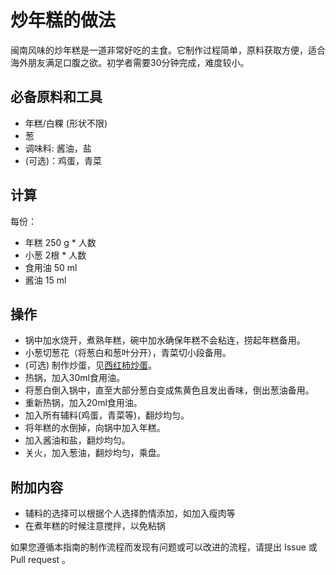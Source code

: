 
# 炒年糕的做法

闽南风味的炒年糕是一道非常好吃的主食。它制作过程简单，原料获取方便，适合海外朋友满足口腹之欲。初学者需要30分钟完成，难度较小。

## 必备原料和工具

- 年糕/白粿 (形状不限)
- 葱
- 调味料: 酱油，盐
- (可选)：鸡蛋，青菜

## 计算

每份：

- 年糕 250 g * 人数
- 小葱 2根 * 人数
- 食用油 50 ml
- 酱油 15 ml

## 操作

- 锅中加水烧开，煮熟年糕，碗中加水确保年糕不会粘连，捞起年糕备用。
- 小葱切葱花（将葱白和葱叶分开），青菜切小段备用。
- (可选) 制作炒蛋，见[西红柿炒蛋](https://github.com/Anduin2017/HowToCook/blob/master/dishes/vegetable_dish/%E8%A5%BF%E7%BA%A2%E6%9F%BF%E7%82%92%E9%B8%A1%E8%9B%8B.md)。
- 热锅，加入30ml食用油。
- 将葱白倒入锅中，直至大部分葱白变成焦黄色且发出香味，倒出葱油备用。
- 重新热锅，加入20ml食用油。
- 加入所有辅料(鸡蛋，青菜等)，翻炒均匀。
- 将年糕的水倒掉，向锅中加入年糕。
- 加入酱油和盐，翻炒均匀。
- 关火，加入葱油，翻炒均匀，乘盘。

## 附加内容

- 辅料的选择可以根据个人选择酌情添加，如加入瘦肉等
- 在煮年糕的时候注意搅拌，以免粘锅

如果您遵循本指南的制作流程而发现有问题或可以改进的流程，请提出 Issue 或 Pull request 。
